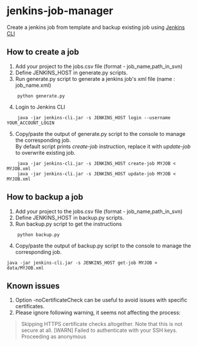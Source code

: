 # jenkins-job-manager
Create a jenkins job from template and backup existing job using [Jenkins CLI](https://icejenkins.cern.ch/cli/)

## How to create a job
1. Add your project to the jobs.csv file (format - job_name,path_in_svn)
2. Define JENKINS_HOST in generate.py scripts.
3. Run generate.py script to generate a jenkins job's xml file (name : job_name.xml)  
```
    python generate.py
```
4. Login to Jenkins CLI
```
    java -jar jenkins-cli.jar -s JENKINS_HOST login --username YOUR_ACCOUNT_LOGIN
```
5. Copy/paste the output of generate.py script to the console to manage the corresponding job.   
By default script prints _create-job_ instruction, replace it with _update-job_ to overwrite existing job.
```
    java -jar jenkins-cli.jar -s JENKINS_HOST create-job MYJOB < MYJOB.xml
    java -jar jenkins-cli.jar -s JENKINS_HOST update-job MYJOB < MYJOB.xml
```

## How to backup a job
1. Add your project to the jobs.csv file (format - job_name,path_in_svn)
2. Define JENKINS_HOST in backup.py scripts.
3. Run backup.py script to get the instructions
```
    python backup.py
```
4. Copy/paste the output of backup.py script to the console to manage the corresponding job.   
```
java -jar jenkins-cli.jar -s JENKINS_HOST get-job MYJOB > data/MYJOB.xml

```

## Known issues
1. Option -noCertificateCheck can be useful to avoid issues with specific certificates.
2. Please ignore following warning, it seems not affecting the process:  
> Skipping HTTPS certificate checks altogether. Note that this is not secure at all.
> [WARN] Failed to authenticate with your SSH keys. Proceeding as anonymous

